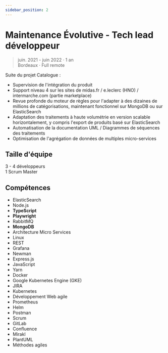 ```yaml
---
sidebar_position: 2
---
```


# Maintenance Évolutive - Tech lead développeur

> juin. 2021 - juin 2022 · 1 an\
> Bordeaux · Full remote

Suite du projet Catalogue :

- Supervision de l'intégration du produit
- Support niveau 4 sur les sites de midas.fr / e.leclerc (HNO) / intermarche.com (partie marketplace)
- Revue profonde du moteur de règles pour l'adapter à des dizaines de millions de catégorisations, maintenant fonctionnel sur MongoDB ou sur ElasticSearch
- Adaptation des traitements à haute volumétrie en version scalable horizontalement, y compris l'export de produits basé sur ElasticSearch
- Automatisation de la documentation UML / Diagrammes de séquences des traitements
- Optimisation de l'agrégation de données de multiples micro-services

## Taille d'équipe

3 - 4 développeurs\
1 Scrum Master

## Compétences

- ElasticSearch
- Node.js
- **TypeScript**
- **Playwright**
- RabbitMQ
- **MongoDB**
- Architecture Micro Services
- Linux
- REST
- Grafana
- Newman
- Express.js
- JavaScript
- Yarn
- Docker
- Google Kubernetes Engine (GKE)
- JIRA
- Kubernetes
- Développement Web agile
- Prometheus
- Helm
- Postman
- Scrum
- GitLab
- Confluence
- Mirakl
- PlantUML
- Méthodes agiles
